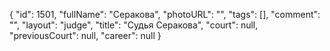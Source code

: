 {
    "id": 1501,
    "fullName": "Серакова",
    "photoURL": "",
    "tags": [],
    "comment": "",
    "layout": "judge",
    "title": "Судья Серакова",
    "court": null,
    "previousCourt": null,
    "career": null
}